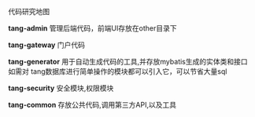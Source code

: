 代码研究地图

**tang-admin** 管理后端代码，前端UI存放在other目录下

**tang-gateway** 门户代码

**tang-generator** 用于自动生成代码的工具,并存放mybatis生成的实体类和接口 如需对 tang数据库进行简单操作的模块都可以引入它，可以节省大量sql

**tang-security** 安全模块,权限模块

**tang-common** 存放公共代码,调用第三方API,以及工具